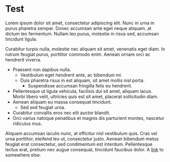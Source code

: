 Test
====

Lorem ipsum dolor sit amet, consectetur adipiscing elit. Nunc in urna in purus pharetra semper. Donec accumsan ante eget neque aliquam, at dictum leo fermentum. Nullam leo purus, molestie in risus sed, accumsan tincidunt ligula.

Curabitur turpis nulla, molestie nec aliquam sit amet, venenatis eget diam. In rutrum feugiat purus, porttitor commodo enim. Aenean ornare orci ac hendrerit viverra.

- Praesent non dapibus nulla.
  - Vestibulum eget hendrerit ante, ac bibendum mi.
  - Duis pharetra risus in est aliquam, sit amet mollis nisl porta.
    - Suspendisse accumsan fringilla felis eu hendrerit.
- Pellentesque ut ligula vehicula, facilisis dui sit amet, aliquam lacus. Morbi libero velit, ultricies quis est sit amet, placerat sollicitudin diam.
- Aenean aliquam eu massa consequat tincidunt.
  - Sed sed feugiat urna.
- Curabitur convallis eros nec elit auctor blandit.
- Orci varius natoque penatibus et magnis dis parturient montes, nascetur ridiculus mus.

Aliquam accumsan iaculis nunc, at efficitur nisl vestibulum quis. Cras vel urna porttitor, eleifend leo ut, consectetur justo. Aenean bibendum metus feugiat erat consectetur, sed condimentum est interdum. Pellentesque lectus erat, pretium nec augue consequat, tincidunt faucibus dolor.
A [link](target) to somewhere else.
